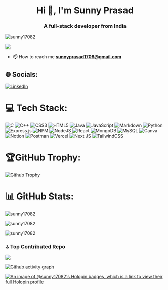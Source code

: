 <h1 align="center">Hi 👋, I'm Sunny Prasad</h1>
<h3 align="center">A full-stack developer from India</h3>
 
<p align="left"> <img src="https://komarev.com/ghpvc/?username=sunny17082&label=Profile%20views&color=0e75b6&style=flat" alt="sunny17082" /> </p>
 
![](https://quotes-github-readme.vercel.app/api?type=horizontal&theme=radical)  
 
- 📫 How to reach me **sunnyprasad1708@gmail.com**
 
## 🌐 Socials:
[![LinkedIn](https://img.shields.io/badge/LinkedIn-%230077B5.svg?logo=linkedin&logoColor=white)](https://linkedin.com/in/sunny-prasad-527588221)
 
# 💻 Tech Stack:
![C](https://img.shields.io/badge/c-%2300599C.svg?style=for-the-badge&logo=c&logoColor=white) ![C++](https://img.shields.io/badge/c++-%2300599C.svg?style=for-the-badge&logo=c%2B%2B&logoColor=white) ![CSS3](https://img.shields.io/badge/css3-%231572B6.svg?style=for-the-badge&logo=css3&logoColor=white) ![HTML5](https://img.shields.io/badge/html5-%23E34F26.svg?style=for-the-badge&logo=html5&logoColor=white) ![Java](https://img.shields.io/badge/java-%23ED8B00.svg?style=for-the-badge&logo=openjdk&logoColor=white) ![JavaScript](https://img.shields.io/badge/javascript-%23323330.svg?style=for-the-badge&logo=javascript&logoColor=%23F7DF1E) ![Markdown](https://img.shields.io/badge/markdown-%23000000.svg?style=for-the-badge&logo=markdown&logoColor=white) ![Python](https://img.shields.io/badge/python-3670A0?style=for-the-badge&logo=python&logoColor=ffdd54) ![Express.js](https://img.shields.io/badge/express.js-%23404d59.svg?style=for-the-badge&logo=express&logoColor=%2361DAFB) ![NPM](https://img.shields.io/badge/NPM-%23CB3837.svg?style=for-the-badge&logo=npm&logoColor=white) ![NodeJS](https://img.shields.io/badge/node.js-6DA55F?style=for-the-badge&logo=node.js&logoColor=white) ![React](https://img.shields.io/badge/react-%2320232a.svg?style=for-the-badge&logo=react&logoColor=%2361DAFB) ![MongoDB](https://img.shields.io/badge/MongoDB-%234ea94b.svg?style=for-the-badge&logo=mongodb&logoColor=white) ![MySQL](https://img.shields.io/badge/mysql-%2300000f.svg?style=for-the-badge&logo=mysql&logoColor=white) ![Canva](https://img.shields.io/badge/Canva-%2300C4CC.svg?style=for-the-badge&logo=Canva&logoColor=white) ![Notion](https://img.shields.io/badge/Notion-%23000000.svg?style=for-the-badge&logo=notion&logoColor=white) ![Postman](https://img.shields.io/badge/Postman-FF6C37?style=for-the-badge&logo=postman&logoColor=white) ![Vercel](https://img.shields.io/badge/vercel-%23000000.svg?style=for-the-badge&logo=vercel&logoColor=white) ![Next JS](https://img.shields.io/badge/Next-black?style=for-the-badge&logo=next.js&logoColor=white) ![TailwindCSS](https://img.shields.io/badge/tailwindcss-%2338B2AC.svg?style=for-the-badge&logo=tailwind-css&logoColor=white)

# 🏆GitHub Trophy:
![Github Trophy](https://github-profile-trophy.vercel.app/?username=Sunny17082&theme=monokai)
 
# 📊 GitHub Stats:
<p><img src="https://github-readme-stats.vercel.app/api/top-langs?username=sunny17082&theme=dark&show_icons=true&locale=en&layout=compact" alt="sunny17082" /></p>
 
<p><img src="https://github-readme-stats.vercel.app/api?username=sunny17082&theme=dark&show_icons=true&locale=en" alt="sunny17082" /></p>
 
<p><img src="https://github-readme-streak-stats.herokuapp.com/?user=sunny17082&theme=dark" alt="sunny17082" /></p>
 
 
### 🔝 Top Contributed Repo
![](https://github-contributor-stats.vercel.app/api?username=Sunny17082&limit=5&theme=dark&combine_all_yearly_contributions=true)

[![Github activity graph](https://github-readme-activity-graph.vercel.app/graph?username=Sunny17082&theme=xcode)](https://github.com/ashutosh00710/github-readme-activity-graph)

[![An image of @sunny17082's Holopin badges, which is a link to view their full Holopin profile](https://holopin.me/sunny17082)](https://holopin.io/@sunny17082)
